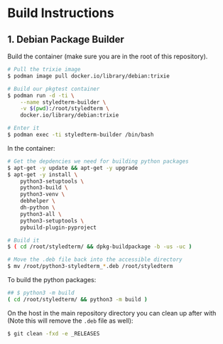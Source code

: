# Build Instructions

## 1. Debian Package Builder

Build the container (make sure you are in the root of this repository).

```sh
# Pull the trixie image
$ podman image pull docker.io/library/debian:trixie

# Build our pkgtest container
$ podman run -d -ti \
    --name styledterm-builder \
    -v $(pwd):/root/styledterm \
    docker.io/library/debian:trixie

# Enter it
$ podman exec -ti styledterm-builder /bin/bash
```

In the container:

```sh
# Get the depdencies we need for building python packages
$ apt-get -y update && apt-get -y upgrade
$ apt-get -y install \
    python3-setuptools \
    python3-build \
    python3-venv \
    debhelper \
    dh-python \
    python3-all \
    python3-setuptools \
    pybuild-plugin-pyproject

# Build it
$ ( cd /root/styledterm/ && dpkg-buildpackage -b -us -uc )

# Move the .deb file back into the accessible directory
$ mv /root/python3-styledterm_*.deb /root/styledterm
```

To build the python packages:

```sh
## $ python3 -m build
( cd /root/styledterm/ && python3 -m build )
```

On the host in the main repository directory you can clean up after with 
(Note this will remove the `.deb` file as well):

```sh
$ git clean -fxd -e _RELEASES
```
